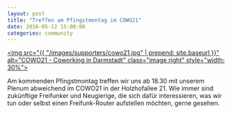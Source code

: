 ```yaml
---
layout: post
title: "Treffen am Pfingstmontag im COWO21"
date: 2016-05-12 15:00:00
categories: community
---
```


[<img src="{{ "/images/supporters/cowo21.jpg" | prepend: site.baseurl }}" alt="COWO21 - Coworking in Darmstadt" class="image right" style="width: 30%">](http://cowo21.de)

Am kommenden Pfingstmontag treffen wir uns ab 18.30 mit unserem Plenum abweichend im COWO21 in der Holzhofallee 21. Wie immer sind zukünftige Freifunker und Neugierige, die sich dafür interessieren, was wir tun oder selbst einen Freifunk-Router aufstellen möchten, gerne gesehen.

